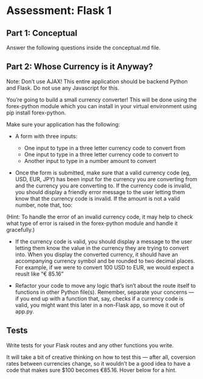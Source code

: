 # Assessment: Flask 1

## Part 1: Conceptual

Answer the following questions inside the conceptual.md file.

## Part 2: Whose Currency is it Anyway?

Note: Don’t use AJAX!
This entire application should be backend Python and Flask. Do not use any Javascript for this.

You’re going to build a small currency converter! This will be done using the forex-python module which you can install in your virtual environment using pip install forex-python.

Make sure your application has the following:

- A form with three inputs:

  - One input to type in a three letter currency code to convert from
  - One input to type in a three letter currency code to convert to
  - Another input to type in a number amount to convert

- Once the form is submitted, make sure that a valid currency code (eg, USD, EUR, JPY) has been input for the currency you are converting from and the currency you are converting to. If the currency code is invalid, you should display a friendly error message to the user letting them know that the currency code is invalid. If the amount is not a valid number, note that, too:

(Hint: To handle the error of an invalid currency code, it may help to check what type of error is raised in the forex-python module and handle it gracefully.)

- If the currency code is valid, you should display a message to the user letting them know the value in the currency they are trying to convert into. When you display the converted currency, it should have an accompanying currency symbol and be rounded to two decimal places. For example, if we were to convert 100 USD to EUR, we would expect a reuslt like “€ 85.16”

- Refactor your code to move any logic that’s isn’t about the route itself to functions in other Python file(s). Remember, separate your concerns — if you end up with a function that, say, checks if a currency code is valid, you might want this later in a non-Flask app, so move it out of app.py.

## Tests

Write tests for your Flask routes and any other functions you write.

It will take a bit of creative thinking on how to test this — after all, coversion rates between currencies change, so it wouldn’t be a good idea to have a code that makes sure \$100 becomes €85.16. Hover below for a hint.

